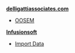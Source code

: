 [**delligattiassociates.com**](https://delligattiassociates.com)
* [OOSEM](https://delligattiassociates.com/oosem-accelerator-mbse-methodology-training-course/)

[**Infusionsoft**](https://ei194.infusionsoft.com/)
* [Import Data](https://ei194.infusionsoft.com/app/nav/link?navSystem=nav.admin&navModule=nav.admin.import)
